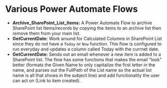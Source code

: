 # Various Power Automate Flows

+ **Archive_SharePoint_List_Items:** A Power Automate Flow to archive SharePoint list Items/records by copying the items to an archive list then remove them from your main list.
+ **GetCurrentDate:** Work around for Calculated Columns in SharePoint List since they do not have a `Today` or `Now` function. This flow is configured to run everyday and updates a column called Today with the currnet date. 
+ **GetCurrentDate:** Sends out an email whenever a new item is added to a SharePoint list. The flow has some functions that makes the email "look" better (formats the Given Name to only capitalize the first letter in the name, and parses out the FullPath of the List name so the actual list name is all that shows in the subject line) and add functionality the user can act on (Link to item created).
